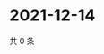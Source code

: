 # 2021-12-14

共 0 条

<!-- BEGIN WEIBO -->
<!-- 最后更新时间 Tue Dec 14 2021 01:23:40 GMT+0800 (China Standard Time) -->

<!-- END WEIBO -->
